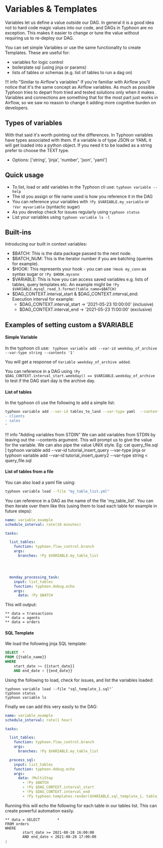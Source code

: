 # Variables & Templates 

Variables let us define a value outside our DAG. In general it is a good idea not to hard code magic values into our code, and DAGs in Typhoon are no exception. This makes it easier to change or tune the value without requiring us to re-deploy our DAG.

You can set simple Variables or use the same functionality to create Templates. These are useful for:

- variables for logic control 
- boilerplate sql (using jinja or params)
- lists of tables or schemas (e.g. list of tables to run a dag on)

!!! info "Similar to Airflow's variables"
If you're familiar with Airflow you'll notice that it's the same concept as Airflow variables. As much as possible Typhoon tries to depart from tried and tested solutions only when it makes . Variables and connections are something that for the most part just works in Airflow, so we saw no reason to change it adding more cognitive burden on developers.

## Types of variables

With that said it's worth pointing out the differences. In Typhoon variables have types associated with them. If a variable is of type JSON or YAML it will get loaded into a python object. If you need it to be loaded as a string prefer to choose the TEXT type.

  - Options:    ['string', 'jinja', 'number', 'json', 'yaml']

## Quick usage

- To list, load or add  variables in the Typhoon cli use:
    `typhoon variable --help`
- The id you assign or file name used is how you reference it in the DAG
- You can reference your variables with `!Py $VARIABLE.my_variable` or `!Var myvariable` (syntactic sugar)
- As you develop check for issues regularly using `typhoon status`
- List your variables using `typhoon variable ls -l`

## Built-ins

Introducing our built in context variables:

- $BATCH:    This is the data package passed to the next node.
- $BATCH_NUM:    This is the iterator number if you are batching (queries for example).
- $HOOK:    This represents your hook - you can use `!Hook my_conn` as syntax sugar or `!Py $HOOK.myconn`
- $VARIABLE:    This is how you can access saved variables e.g. lists of tables, query templates etc. An example might be `!Py $VARIABLE.mysql_read_3.format(table_name=$BATCH)`
- $DAG_CONTEXT.interval_start & $DAG_CONTEXT.interval_end:     Execution interval for example:
    - $DAG_CONTEXT.interval_start → '2021-05-23 10:00:00'     (inclusive)
    - $DAG_CONTEXT.interval_end → '2021-05-23 11:00:00'     (exclusive)
    
## Examples of setting custom a $VARIABLE

#### Simple Variable

In the typhoon cli use:
` typhoon variable add --var-id weekday_of_archive --var-type string --contents '1'`

You will get a response of `Variable weekday_of_archive added`.

You can reference in a DAG using `!Py $DAG_CONTEXT.interval_start.weekday() == $VARIABLE.weekday_of_archive` to test if the DAG start day is the archive day. 

#### List of tables

In the typhoon cli use the following to add a simple list: 
```bash
typhoon variable add --var-id tables_to_land --var-type yaml  --contents "
- clients
- sales
"
```

!!! info "Adding variables from STDIN"
We can add variables from STDIN by leaving out the --contents argument. This will prompt us to give the value for the variable. We can also pipe the value UNIX style. Eg: cat query_file.sql | typhoon variable add --var-id tutorial_insert_query --var-type jinja or typhoon variable add --var-id tutorial_insert_query2 --var-type string < query_file.sql


#### List of tables from a file

You can also load a yaml file using:  

```bash
typhoon variable load --file "my_table_list.yml"
```

You can reference in a DAG as the name of the file 'my_table_list'. You can then iterate over them like this (using them to load each table for example in future steps):

```yaml
name: variable_example
schedule_interval: rate(10 minutes)

tasks:

  list_tables:
    function: typhoon.flow_control.branch
    args:
      branches: !Py $VARIABLE.my_table_list




  monday_processing_task:
    input: list_tables
    function: typhoon.debug.echo
    args:
      data: !Py $BATCH
```
This will output:

```text
** data = transactions
** data = agents
** data = orders
```

#### SQL Template

We load the following jinja SQL template:
```SQL
SELECT 	* 
FROM {{table_name}}
WHERE 
	start_date >= {{start_date}}
	AND end_date < {{end_date}}
```
Using the following to load, check for issues, and list the variables loaded: 
```
typhoon variable load --file "sql_template_1.sql"`
typhoon status
typhoon variable ls
```

Finally we can add this very easily to the DAG:
```yaml
name: variable_example
schedule_interval: rate(1 hour)

tasks:

  list_tables:
    function: typhoon.flow_control.branch
    args:
      branches: !Py $VARIABLE.my_table_list

  process_sql:
    input: list_tables
    function: typhoon.debug.echo
    args:
      data: !MultiStep
        - !Py $BATCH
        - !Py $DAG_CONTEXT.interval_start
        - !Py $DAG_CONTEXT.interval_end
        - !Py typhoon.templates.render($VARIABLE.sql_template_1, table_name=$1, start_date=$2, end_date=$3)
```

Running this will echo the following for each table in our tables list. This can create powerful automation easily. 
```text
** data = SELECT        *
FROM orders
WHERE
        start_date >= 2021-08-28 16:00:00
        AND end_date < 2021-08-28 17:00:00
;
```

